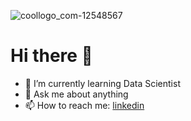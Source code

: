 
![coollogo_com-12548567](https://user-images.githubusercontent.com/57296740/204575705-8119a5a6-d852-4e4c-8f87-3ae539572e0a.png)

# Hi there 👋


- 🌱 I’m currently learning Data Scientist
- 💬 Ask me about anything
- 📫 How to reach me: [linkedin](https://www.linkedin.com/in/salmanfaishal/)

